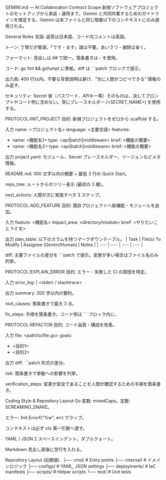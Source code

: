 GEMINI.md — AI Collaboration Contract
Scope
新規ソフトウェアプロジェクトのセットアップから実装・運用まで、Gemini と共同作業するためのガイドラインを規定する。Gemini は本ファイルと同じ階層以下のコンテキストにのみ適用される。

General Rules
言語: 返答は日本語、コード内コメントは英語。

トーン: 丁寧だが簡潔。「です・ます」調は不要。あいさつ・謝辞は省く。

フォーマット: 見出しは ## で統一。箇条書きは - を使用。

コード: go fmt && gofumpt に準拠。diff は ```patch ブロックで提示。

出力長: 400 行以内。不要な背景説明は避け、“次に人間がコピペできる” 情報のみ返す。

セキュリティ: Secret 値（パスワード、APIキー等）そのものは、決してプロンプトやコード例に含めない。常にプレースホルダー (<SECRET_NAME>) を使用する。

PROTOCOL:INIT_PROJECT
目的: 新規プロジェクトをゼロから scaffold する。

入力
name: <プロジェクト名>
language: <主要言語>
features:
  - name: <機能名1>
    type: <api|batch|middleware>
    brief: <機能の概要>
  - name: <機能名2>
    type: <api|batch|middleware>
    brief: <機能の概要>

出力
project.yaml: モジュール、Secret プレースホルダー、リージョンなどメタ情報。

README.md: 300 文字以内の概要 + 最低 3 行の Quick Start。

repo_tree: ルートからのツリー表示 (最初の 3 層)。

next_actions: 人間が次に実施すべき 3 ステップ。

PROTOCOL:ADD_FEATURE
目的: 既存プロジェクトへ新機能・モジュールを追加。

入力
feature: <機能名>
impact_area: <directory/module>
brief: <やりたいこと 1–2 文>

出力
plan_table: 以下のカラムを持つマークダウンテーブル。
| Task | File(s) To Modify | Assignee (Gemini/Human) | Notes |
| :--- | :--- | :--- | :--- |

diff: 主要ファイルの差分を ```patch で提示。変更が多い場合はファイル名のみ列挙。

PROTOCOL:EXPLAIN_ERROR
目的: エラー・失敗した CI の原因を特定。

入力
error_log: |
  <stderr / stacktrace>

出力
summary: 200 字以内の要約。

root_causes: 箇条書きで最大 3 点。

fix_steps: 手順を箇条書き。コード例は ``` ブロック内に。

PROTOCOL:REFACTOR
目的: コード品質・構成を改善。

入力
file: <path/to/file.go>
goals:
  - <目的1>
  - <目的2>

出力
diff: ```patch 形式の差分。

risk: 箇条書きで挙動への影響を列挙。

verification_steps: 変更が安全であることを人間が確認するための手順を箇条書き。

Coding Style & Repository Layout
Go
変数: mixedCaps。定数: SCREAMING_SNAKE。

エラー: fmt.Errorf("%w", err) でラップ。

コンテキストは必ず ctx 第一引数へ渡す。

YAML / JSON
2 スペースインデント。ダブルクォート。

Markdown
見出し直後に空行を入れる。

Repository Layout (初期値)
.
├── cmd/            # Entry points
├── internal/       # ドメインロジック
├── configs/        # YAML, JSON settings
├── deployments/    # IaC manifests
├── scripts/        # Helper scripts
└── test/           # Unit tests
